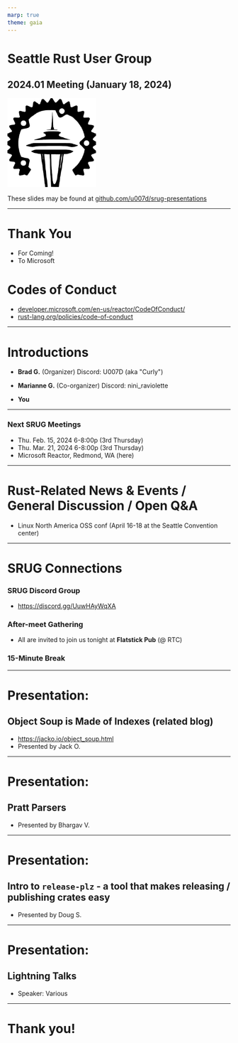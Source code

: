 ```yaml
---
marp: true
theme: gaia
---
```

# Seattle Rust User Group
## 2024.01 Meeting (January 18, 2024)
![20%](srug-logo.jpeg)

These slides may be found at [github.com/u007d/srug-presentations](https://github.com/u007d/srug-presentations/tree/main/2024.01/2024.01.pdf)

---
# Thank You
* For Coming!
* To Microsoft

# Codes of Conduct
* [developer.microsoft.com/en-us/reactor/CodeOfConduct/](https://developer.microsoft.com/en-us/reactor/CodeOfConduct/)
* [rust-lang.org/policies/code-of-conduct](https://www.rust-lang.org/policies/code-of-conduct)

---
# Introductions

* **Brad G.** (Organizer)
Discord: U007D (aka "Curly") 
 
* **Marianne G.** (Co-organizer)
Discord: nini_raviolette
 
* **You**
---
### Next SRUG Meetings
* Thu. Feb. 15, 2024 6-8:00p (3rd Thursday)
* Thu. Mar. 21, 2024 6-8:00p (3rd Thursday)
* Microsoft Reactor, Redmond, WA (here)
---
# Rust-Related News & Events / General Discussion / Open Q&A
* Linux North America OSS conf (April 16-18 at the Seattle Convention center)
---
# SRUG Connections
### SRUG Discord Group
* https://discord.gg/UuwHAyWqXA

### After-meet Gathering
* All are invited to join us tonight at **Flatstick Pub** (@ RTC)

### 15-Minute Break
---
# Presentation:
## Object Soup is Made of Indexes (related blog)
* https://jacko.io/object_soup.html 
* Presented by Jack O.
---
# Presentation:
## Pratt Parsers
* Presented by Bhargav V.
---
# Presentation:
## Intro to `release-plz` - a tool that makes releasing / publishing crates easy
* Presented by Doug S.
---
# Presentation:
## Lightning Talks
* Speaker: Various
---
# Thank you!